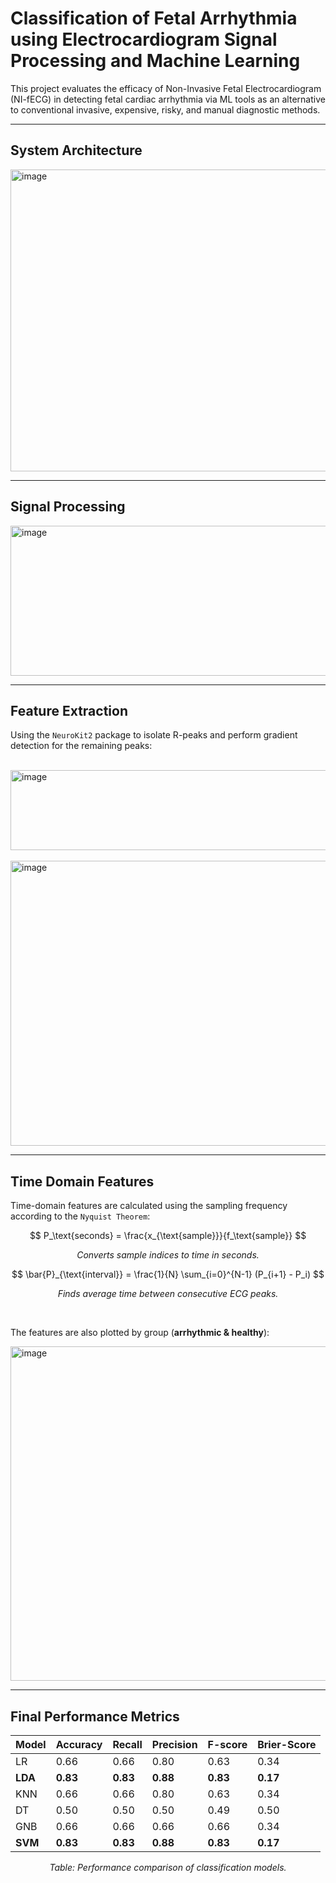 # Classification of Fetal Arrhythmia using Electrocardiogram Signal Processing and Machine Learning

This project evaluates the efficacy of Non-Invasive Fetal Electrocardiogram (NI-fECG) in detecting fetal cardiac arrhythmia via ML tools as an alternative to conventional invasive, expensive, risky, and manual diagnostic methods.  

---

## System Architecture  

<img width="860" height="483" alt="image" src="https://github.com/user-attachments/assets/041bcdf4-21f6-40dc-ae66-ab24d4bced38" />  

---

## Signal Processing  

<img width="798" height="240" alt="image" src="https://github.com/user-attachments/assets/7d674c78-e372-42ef-ad80-d0bf268d0f6e" />  

---

## Feature Extraction  

Using the `NeuroKit2` package to isolate R-peaks and perform gradient detection for the remaining peaks:  

<br/>

<img width="810" height="128" alt="image" src="https://github.com/user-attachments/assets/3bc3300f-3211-4608-98ee-3ca8bbbf462f" />  

<br/>
<br/>  

<img width="591" height="456" alt="image" src="https://github.com/user-attachments/assets/7b1a4f12-a3cf-4427-aa72-fc57926ba686" />  

---

## Time Domain Features  

Time-domain features are calculated using the sampling frequency according to the `Nyquist Theorem`:  

$$
P_\text{seconds} = \frac{x_{\text{sample}}}{f_\text{sample}}
$$  

<p align="center"><em>Converts sample indices to time in seconds.</em></p>  

$$
\bar{P}_{\text{interval}} = \frac{1}{N} \sum_{i=0}^{N-1} (P_{i+1} - P_i)
$$  

<p align="center"><em>Finds average time between consecutive ECG peaks.</em></p>  

<br/>  

The features are also plotted by group (**arrhythmic & healthy**):  

<img width="895" height="535" alt="image" src="https://github.com/user-attachments/assets/372fe6f6-baa2-434a-975a-e104d476511b" />  

---

## Final Performance Metrics  

| **Model** | **Accuracy** | **Recall** | **Precision** | **F-score** | **Brier-Score** |
|-----------|--------------|------------|---------------|-------------|-----------------|
| LR        | 0.66         | 0.66       | 0.80          | 0.63        | 0.34            |
| **LDA**   | **0.83**     | **0.83**   | **0.88**      | **0.83**    | **0.17**        |
| KNN       | 0.66         | 0.66       | 0.80          | 0.63        | 0.34            |
| DT        | 0.50         | 0.50       | 0.50          | 0.49        | 0.50            |
| GNB       | 0.66         | 0.66       | 0.66          | 0.66        | 0.34            |
| **SVM**   | **0.83**     | **0.83**   | **0.88**      | **0.83**    | **0.17**        |

<p align="center"><em>Table: Performance comparison of classification models.</em></p>
